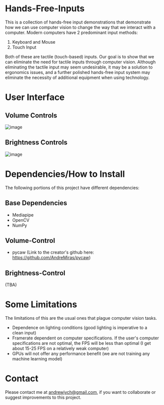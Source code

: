 # Hands-Free-Inputs

This is a collection of hands-free input demonstrations that demonstrate how we can use computer vision to change the way that we interact with a computer. Modern computers have 2 predominant input methods:

1) Keyboard and Mouse
2) Touch Input

Both of these are tactile (touch-based) inputs. Our goal is to show that we can eliminate the need for tactile inputs through computer vision. Although eliminating the tactile input may seem undesirable, it may be a solution to ergonomics issues, and a further polished hands-free input system may eliminate the necessity of additional equipment when using technology.

# User Interface

## Volume Controls
![image](https://user-images.githubusercontent.com/85316690/154574889-f26766e1-a5ae-4b15-9fc7-3493f8fe134a.png)

## Brightness Controls
![image](https://user-images.githubusercontent.com/85316690/154621660-5d5d4d53-a4e4-4dc4-a600-c47f22c6d70d.png)

# Dependencies/How to Install

The following portions of this project have different dependencies:

## Base Dependencies

- Mediapipe
- OpenCV
- NumPy

## Volume-Control

- pycaw (Link to the creator's github here: https://github.com/AndreMiras/pycaw)

## Brightness-Control

(TBA)

# Some Limitations

The limitations of this are the usual ones that plague computer vision tasks.

- Dependence on lighting conditions (good lighting is imperative to a clean input)
- Framerate dependent on computer specifications. If the user's computer specifications are not optimal, the FPS will be less than optimal (I get about 15-25 FPS on a relatively weak computer)
- GPUs will not offer any performance benefit (we are not training any machine learning model)

# Contact

Please contact me at andrewjych@gmail.com, if you want to collaborate or suggest improvements to this project. 
